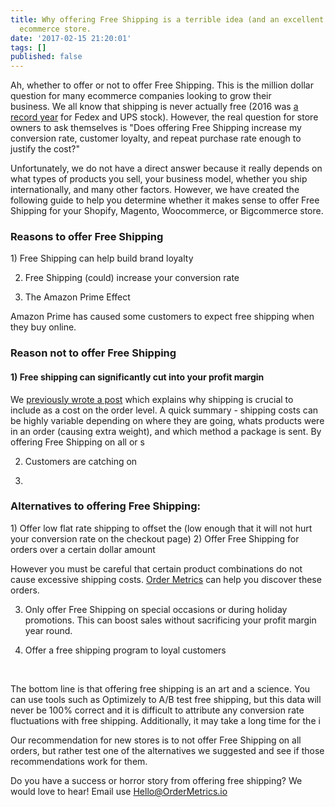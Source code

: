 ```yaml
---
title: Why offering Free Shipping is a terrible idea (and an excellent idea) for your
  ecommerce store.
date: '2017-02-15 21:20:01'
tags: []
published: false
---
```


Ah, whether to offer or not to offer Free Shipping. This is the million dollar question for many ecommerce companies looking to grow their business. We all know that shipping is never actually free (2016 was <a href="https://www.google.com/finance?chdnp=1&amp;chdd=1&amp;chds=1&amp;chdv=1&amp;chvs=maximized&amp;chdeh=1&amp;chfdeh=0&amp;chdet=1483131600000&amp;chddm=98532&amp;chls=IntervalBasedLine&amp;cmpto=NYSE:UPS&amp;cmptdms=0&amp;q=NYSE:FDX&amp;ntsp=0&amp;ei=h7ikWMGHPOqLeajCg_gE">a record year</a> for Fedex and UPS stock). However, the real question for store owners to ask themselves is "Does offering Free Shipping increase my conversion rate, customer loyalty, and repeat purchase rate enough to justify the cost?"

Unfortunately, we do not have a direct answer because it really depends on what types of products you sell, your business model, whether you ship internationally, and many other factors. However, we have created the following guide to help you determine whether it makes sense to offer Free Shipping for your Shopify, Magento, Woocommerce, or Bigcommerce store.
<h3><strong>Reasons to offer Free Shipping</strong></h3>
1) Free Shipping can help build brand loyalty

2) Free Shipping (could) increase your conversion rate

3) The Amazon Prime Effect

Amazon Prime has caused some customers to expect free shipping when they buy online.
<h3><strong>Reason not to offer Free Shipping</strong></h3>
<h4>1) Free shipping can significantly cut into your profit margin</h4>
We <a href="http://www.ordermetrics.io/wordpress/2016/12/14/why-cogs-is-all-wrong-for-shopify-stores/">previously wrote a post</a> which explains why shipping is crucial to include as a cost on the order level. A quick summary - shipping costs can be highly variable depending on where they are going, whats products were in an order (causing extra weight), and which method a package is sent. By offering Free Shipping on all or s

2) Customers are catching on

3)
<h3><strong>Alternatives to offering Free Shipping:</strong></h3>
1) Offer low flat rate shipping to offset the (low enough that it will not hurt your conversion rate on the checkout page)
2) Offer Free Shipping for orders over a certain dollar amount

However you must be careful that certain product combinations do not cause excessive shipping costs. <a href="http://www.ordermetrics.io">Order Metrics</a> can help you discover these orders.

3) Only offer Free Shipping on special occasions or during holiday promotions. This can boost sales without sacrificing your profit margin year round.

4) Offer a free shipping program to loyal customers

&nbsp;

The bottom line is that offering free shipping is an art and a science. You can use tools such as Optimizely to A/B test free shipping, but this data will never be 100% correct and it is difficult to attribute any conversion rate fluctuations with free shipping. Additionally, it may take a long time for the i

Our recommendation for new stores is to not offer Free Shipping on all orders, but rather test one of the alternatives we suggested and see if those recommendations work for them.

Do you have a success or horror story from offering free shipping? We would love to hear! Email use Hello@OrderMetrics.io

